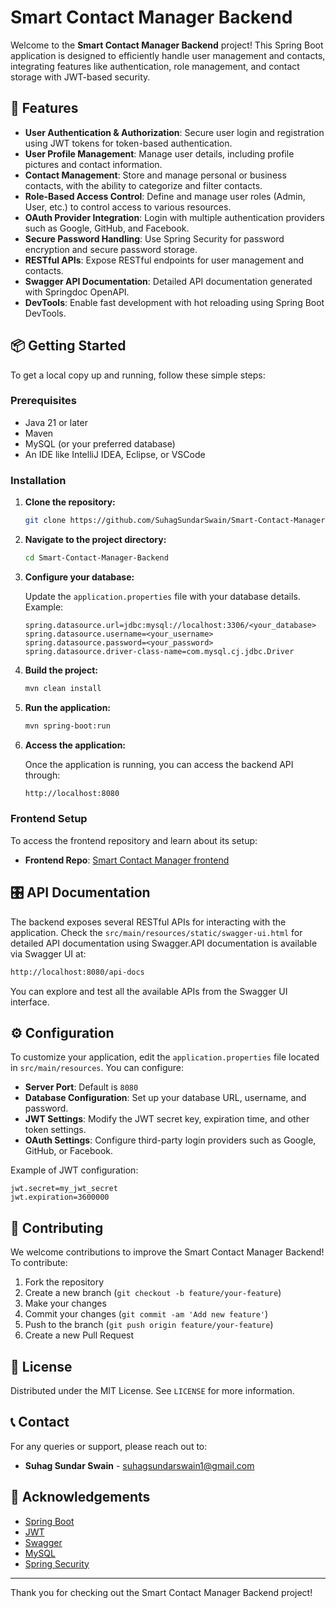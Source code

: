 # Smart Contact Manager Backend

Welcome to the **Smart Contact Manager Backend** project! This Spring Boot application is designed to efficiently handle user management and contacts, integrating features like authentication, role management, and contact storage with JWT-based security.

## 🚀 Features

- **User Authentication & Authorization**: Secure user login and registration using JWT tokens for token-based authentication.
- **User Profile Management**: Manage user details, including profile pictures and contact information.
- **Contact Management**: Store and manage personal or business contacts, with the ability to categorize and filter contacts.
- **Role-Based Access Control**: Define and manage user roles (Admin, User, etc.) to control access to various resources.
- **OAuth Provider Integration**: Login with multiple authentication providers such as Google, GitHub, and Facebook.
- **Secure Password Handling**: Use Spring Security for password encryption and secure password storage.
- **RESTful APIs**: Expose RESTful endpoints for user management and contacts.
- **Swagger API Documentation**: Detailed API documentation generated with Springdoc OpenAPI.
- **DevTools**: Enable fast development with hot reloading using Spring Boot DevTools.

## 📦 Getting Started

To get a local copy up and running, follow these simple steps:

### Prerequisites

- Java 21 or later
- Maven
- MySQL (or your preferred database)
- An IDE like IntelliJ IDEA, Eclipse, or VSCode

### Installation

1. **Clone the repository:**

   ```bash
   git clone https://github.com/SuhagSundarSwain/Smart-Contact-Manager-Backend.git
   ```

2. **Navigate to the project directory:**

   ```bash
   cd Smart-Contact-Manager-Backend
   ```

3. **Configure your database:**

   Update the `application.properties` file with your database details. Example:

   ```properties
   spring.datasource.url=jdbc:mysql://localhost:3306/<your_database>
   spring.datasource.username=<your_username>
   spring.datasource.password=<your_password>
   spring.datasource.driver-class-name=com.mysql.cj.jdbc.Driver
   ```

4. **Build the project:**

   ```bash
   mvn clean install
   ```

5. **Run the application:**

   ```bash
   mvn spring-boot:run
   ```

6. **Access the application:**

   Once the application is running, you can access the backend API through:

   ```bash
   http://localhost:8080
   ```

### Frontend Setup

To access the frontend repository and learn about its setup:

- **Frontend Repo**: [Smart Contact Manager frontend](https://github.com/SuhagSundarSwain/Smart-Contact-Manager-Frontend)


## 🎛️ API Documentation

The backend exposes several RESTful APIs for interacting with the application. Check the `src/main/resources/static/swagger-ui.html` for detailed API documentation using Swagger.API documentation is available via Swagger UI at:

```bash
http://localhost:8080/api-docs
```

You can explore and test all the available APIs from the Swagger UI interface.

## ⚙️ Configuration

To customize your application, edit the `application.properties` file located in `src/main/resources`. You can configure:

- **Server Port**: Default is `8080`
- **Database Configuration**: Set up your database URL, username, and password.
- **JWT Settings**: Modify the JWT secret key, expiration time, and other token settings.
- **OAuth Settings**: Configure third-party login providers such as Google, GitHub, or Facebook.

Example of JWT configuration:

```properties
jwt.secret=my_jwt_secret
jwt.expiration=3600000
```

## 🤝 Contributing

We welcome contributions to improve the Smart Contact Manager Backend! To contribute:

1. Fork the repository
2. Create a new branch (`git checkout -b feature/your-feature`)
3. Make your changes
4. Commit your changes (`git commit -am 'Add new feature'`)
5. Push to the branch (`git push origin feature/your-feature`)
6. Create a new Pull Request

## 📜 License

Distributed under the MIT License. See `LICENSE` for more information.

## 📞 Contact

For any queries or support, please reach out to:

- **Suhag Sundar Swain** - [suhagsundarswain1@gmail.com](mailto:suhagsundarswain1@gmail.com)

## 🌟 Acknowledgements

- [Spring Boot](https://spring.io/projects/spring-boot)
- [JWT](https://jwt.io/)
- [Swagger](https://swagger.io/)
- [MySQL](https://www.mysql.com/)
- [Spring Security](https://spring.io/projects/spring-security)

---

Thank you for checking out the Smart Contact Manager Backend project!
